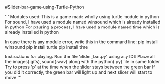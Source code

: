 #Slider-bar-game-using-Turtle-Python

'''
Modules used:
This is a game made wholly using turtle module in python 
For sound, I have used a module named winsound which is already installed in python
For pausing a process, I have used a module named time which is already installed in python

In case there is any module error, write this in the command line:
pip install winsound
pip install turtle
pip install time

Instructions for playing:
Run the file 'slider_bar.py' using any IDE
Place all the images(.gifs), sound(.wav) along with the python(.py) file in same folder
Try to press 'p' at the time when the slider stays between the green bar
If you did it correctly, the green bar will light up and next slider will start to move
'''

